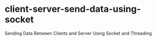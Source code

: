 # client-server-send-data-using-socket
Sending Data Between Clients and Server Using Socket and Threading
